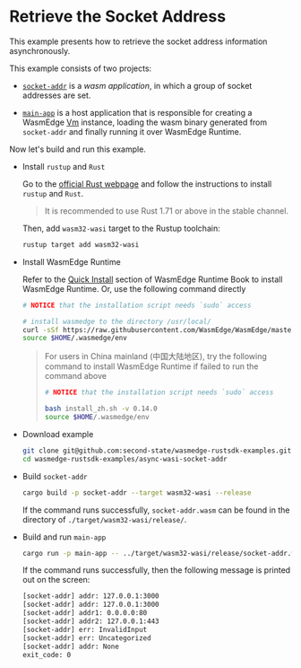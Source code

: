 # Retrieve the Socket Address

This example presents how to retrieve the socket address information asynchronously.

This example consists of two projects:

- [`socket-addr`](socket-addr) is a *wasm application*, in which a group of socket addresses are set.

- [`main-app`](main-app) is a host application that is responsible for creating a WasmEdge [Vm](https://wasmedge.github.io/WasmEdge/wasmedge_sdk/struct.Vm.html) instance, loading the wasm binary generated from `socket-addr` and finally running it over WasmEdge Runtime.

Now let's build and run this example.

- Install `rustup` and `Rust`

  Go to the [official Rust webpage](https://www.rust-lang.org/tools/install) and follow the instructions to install `rustup` and `Rust`.

  > It is recommended to use Rust 1.71 or above in the stable channel.

  Then, add `wasm32-wasi` target to the Rustup toolchain:

  ```bash
  rustup target add wasm32-wasi
  ```

- Install WasmEdge Runtime

  Refer to the [Quick Install](https://wasmedge.org/book/en/quick_start/install.html#quick-install) section of WasmEdge Runtime Book to install WasmEdge Runtime. Or, use the following command directly

  ```bash
  # NOTICE that the installation script needs `sudo` access

  # install wasmedge to the directory /usr/local/
  curl -sSf https://raw.githubusercontent.com/WasmEdge/WasmEdge/master/utils/install.sh | bash -s -- -v 0.14.0
  source $HOME/.wasmedge/env
  ```

  > For users in China mainland (中国大陆地区), try the following command to install WasmEdge Runtime if failed to run the command above
  >
  > ```bash
  > # NOTICE that the installation script needs `sudo` access
  >
  > bash install_zh.sh -v 0.14.0
  > source $HOME/.wasmedge/env
  > ```

- Download example

  ```bash
  git clone git@github.com:second-state/wasmedge-rustsdk-examples.git
  cd wasmedge-rustsdk-examples/async-wasi-socket-addr
  ```

- Build `socket-addr`

  ```bash
  cargo build -p socket-addr --target wasm32-wasi --release
  ```

  If the command runs successfully, `socket-addr.wasm` can be found in the directory of `./target/wasm32-wasi/release/`.

- Build and run `main-app`

  ```bash
  cargo run -p main-app -- ../target/wasm32-wasi/release/socket-addr.wasm
  ```

  If the command runs successfully, then the following message is printed out on the screen:

  ```bash
  [socket-addr] addr: 127.0.0.1:3000
  [socket-addr] addr: 127.0.0.1:3000
  [socket-addr] addr1: 0.0.0.0:80
  [socket-addr] addr2: 127.0.0.1:443
  [socket-addr] err: InvalidInput
  [socket-addr] err: Uncategorized
  [socket-addr] addr: None
  exit_code: 0
  ```
